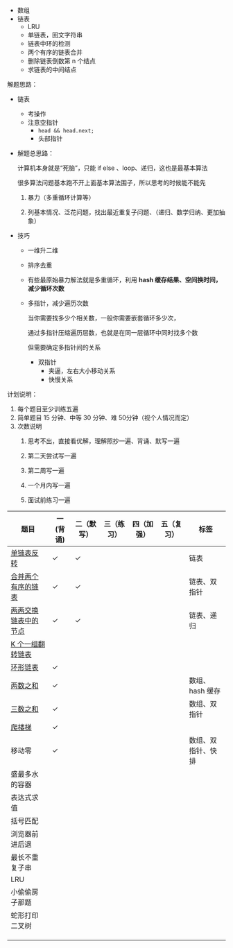 - 数组
- 链表
  - LRU
  - 单链表，回文字符串
  - 链表中环的检测
  - 两个有序的链表合并
  - 删除链表倒数第 n 个结点
  - 求链表的中间结点

解题思路：

- 链表

  - 考操作
  - 注意空指针
    - `head && head.next;`
    - 头部指针

- 解题总思路：

  计算机本身就是“死脑”，只能 if else 、loop、递归，这也是最基本算法

  很多算法问题基本跑不开上面基本算法围子，所以思考的时候能不能先

  1. 暴力（多重循环计算等）

  2. 列基本情况、泛花问题，找出最近重复子问题、（递归、数学归纳、更加抽象）

- 技巧

  - 一维升二维

  - 排序去重

  - 有些最原始暴力解法就是多重循环，利用 **hash 缓存结果、空间换时间，减少循环次数**

  - 多指针，减少遍历次数

    当你需要找多少个相关数，一般你需要嵌套循环多少次，

    通过多指针压缩遍历层数，也就是在同一层循环中同时找多个数

    但需要确定多指针间的关系

    - 双指针
      - 夹逼，左右大小移动关系
      - 快慢关系

计划说明：

1. 每个题目至少训练五遍
2. 简单题目 15 分钟、中等 30 分钟、难 50分钟（视个人情况而定）
3. 次数说明
   1. 思考不出，直接看优解，理解照抄一遍、背诵、默写一遍
   
   2. 第二天尝试写一遍
   
   3. 第二周写一遍
   
   4. 一个月内写一遍
   
   5. 面试前练习一遍
   
      

| 题目                                                         | 一(背诵) | 二（默写） | 三（练习） | 四（加强） | 五（复习） | 标签               |
| ------------------------------------------------------------ | -------- | ---------- | ---------- | ---------- | ---------- | ------------------ |
| [单链表反转](./codes/反转链表.md)                            | ✓        | ✓          |            |            |            | 链表               |
| [合并两个有序的链表](./codes/合并两个有序的链表.md)          | ✓        | ✓          |            |            |            | 链表、双指针       |
| [两两交换链表中的节点](./codes/两两交换链表中的节点.md)      | ✓        | ✓          |            |            |            | 链表、递归         |
| [K 个一组翻转链表](https://leetcode.com/problems/reverse-nodes-in-k-group/) |          |            |            |            |            |                    |
| [环形链表](./codes/环形链表.md)                              | ✓        |            |            |            |            |                    |
| [两数之和](./codes/两数之和.md)                              | ✓        |            |            |            |            | 数组、hash 缓存    |
| [三数之和](./codes/三数之和.md)                              | ✓        |            |            |            |            | 数组、双指针       |
| [爬楼梯](./codes/爬楼梯.md)                                  | ✓        |            |            |            |            |                    |
| 移动零                                                       | ✓        |            |            |            |            | 数组、双指针、快排 |
| 盛最多水的容器                                               |          |            |            |            |            |                    |
| 表达式求值                                                   |          |            |            |            |            |                    |
| 括号匹配                                                     |          |            |            |            |            |                    |
| 浏览器前进后退                                               |          |            |            |            |            |                    |
| 最长不重复子串                                               |          |            |            |            |            |                    |
| LRU                                                          |          |            |            |            |            |                    |
| 小偷偷房子那题                                               |          |            |            |            |            |                    |
| 蛇形打印二叉树                                               |          |            |            |            |            |                    |
|                                                              |          |            |            |            |            |                    |
|                                                              |          |            |            |            |            |                    |
|                                                              |          |            |            |            |            |                    |
